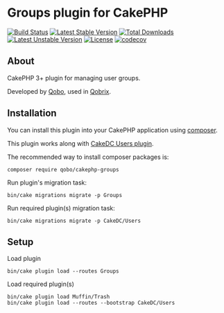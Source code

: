 # Groups plugin for CakePHP

[![Build Status](https://travis-ci.org/QoboLtd/cakephp-groups.svg?branch=master)](https://travis-ci.org/QoboLtd/cakephp-groups)
[![Latest Stable Version](https://poser.pugx.org/qobo/cakephp-groups/v/stable)](https://packagist.org/packages/qobo/cakephp-groups)
[![Total Downloads](https://poser.pugx.org/qobo/cakephp-groups/downloads)](https://packagist.org/packages/qobo/cakephp-groups)
[![Latest Unstable Version](https://poser.pugx.org/qobo/cakephp-groups/v/unstable)](https://packagist.org/packages/qobo/cakephp-groups)
[![License](https://poser.pugx.org/qobo/cakephp-groups/license)](https://packagist.org/packages/qobo/cakephp-groups)
[![codecov](https://codecov.io/gh/QoboLtd/cakephp-groups/branch/master/graph/badge.svg)](https://codecov.io/gh/QoboLtd/cakephp-groups)

## About

CakePHP 3+ plugin for managing user groups.

Developed by [Qobo](https://www.qobo.biz), used in [Qobrix](https://qobrix.com).

## Installation

You can install this plugin into your CakePHP application using [composer](http://getcomposer.org).

This plugin works along with [CakeDC Users plugin](https://github.com/CakeDC/users).

The recommended way to install composer packages is:

```
composer require qobo/cakephp-groups
```

Run plugin's migration task:

```
bin/cake migrations migrate -p Groups
```

Run required plugin(s) migration task:

```
bin/cake migrations migrate -p CakeDC/Users
```

## Setup
Load plugin
```
bin/cake plugin load --routes Groups
```

Load required plugin(s)
```
bin/cake plugin load Muffin/Trash
bin/cake plugin load --routes --bootstrap CakeDC/Users
```
